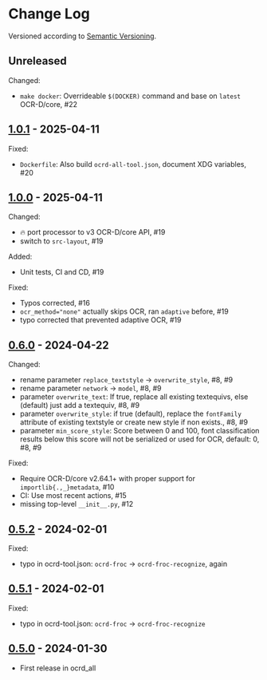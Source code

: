 Change Log
==========

Versioned according to [Semantic Versioning](http://semver.org/).

## Unreleased

Changed:

  * `make docker`: Overrideable `$(DOCKER)` command and base on `latest` OCR-D/core, #22

## [1.0.1] - 2025-04-11

Fixed:

  * `Dockerfile`: Also build `ocrd-all-tool.json`, document XDG variables, #20

## [1.0.0] - 2025-04-11

Changed:

  * :fire: port processor to v3 OCR-D/core API, #19
  * switch to `src-layout`, #19

Added:

  * Unit tests, CI and CD, #19

Fixed:

  * Typos corrected, #16
  * `ocr_method="none"` actually skips OCR, ran `adaptive` before, #19
  * typo corrected that prevented adaptive OCR, #19

## [0.6.0] - 2024-04-22

Changed:

* rename parameter `replace_textstyle` -> `overwrite_style`, #8, #9
* rename parameter `network` -> `model`, #8, #9
* parameter `overwrite_text`: If true, replace all existing textequivs, else (default) just add a textequiv, #8, #9
* parameter `overwrite_style`: if true (default), replace the `fontFamily` attribute of existing textstyle or create new style if non exists., #8, #9
* parameter `min_score_style`: Score between 0 and 100, font classification results below this score will not be serialized or used for OCR, default: 0, #8, #9

Fixed:

  * Require OCR-D/core v2.64.1+ with proper support for `importlib{.,_}metadata`, #10
  * CI: Use most recent actions, #15
  * missing top-level `__init__.py`, #12

## [0.5.2] - 2024-02-01

Fixed:

  - typo in ocrd-tool.json: `ocrd-froc` -> `ocrd-froc-recognize`, again

## [0.5.1] - 2024-02-01

Fixed:

  - typo in ocrd-tool.json: `ocrd-froc` -> `ocrd-froc-recognize`

## [0.5.0] - 2024-01-30

- First release in ocrd_all

<!-- link-labels -->
[1.0.1]: ../../compare/v1.0.1...v1.0.0
[1.0.0]: ../../compare/v1.0.0...v0.6.1
[0.6.1]: ../../compare/v0.6.1...v0.6.0
[0.6.0]: ../../compare/v0.6.0...v0.5.2
[0.5.2]: ../../compare/v0.5.2...v0.5.1
[0.5.1]: ../../compare/v0.5.1...v0.5.0
[0.5.0]: ../../compare/v0.5.0...HEAD
